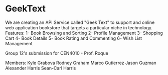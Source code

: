 # GeekText

We are creating an API Service called "Geek Text" to support and online web application bookstore that targets a particular niche in technology. 
Features:
1- Book Browsing and Sorting
2- Profile Management
3- Shopping Cart
4- Book Details
5- Book Rating and Commenting
6- Wish List Management

Group 12's submission for CEN4010 - Prof. Roque

Members:
Kyle Grabova
Rodney Graham
Marco Gutierrez
Jason Guzman
Alexander Harris
Sean-Carl Harris
